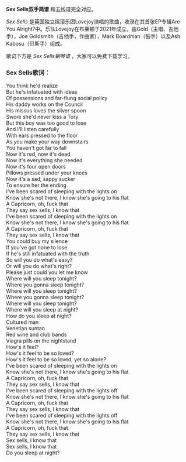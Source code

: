 

**Sex Sells双手简谱** 和五线谱完全对应。

_Sex Sells_ 是英国独立摇滚乐团Lovejoy演唱的歌曲，收录在其首张EP专辑Are You
Alright?中。乐队Lovejoy在布莱顿于2021年成立，由Gold（主唱、吉他手），Joe Goldsmith（吉他手，作曲家），Mark
Boardman（鼓手）以及Ash Kabosu（贝斯手）组成。

歌词下方是 _Sex Sells钢琴谱_ ，大家可以免费下载学习。

### Sex Sells歌词：

You think he'd realize  
But he's infatuated with ideas  
Of possessions and far-flung social policy  
His daddy works on the Council  
His missus loves the silver spoon  
Swore she'd never kiss a Tory  
But this boy was too good to lose  
And I'll listen carefully  
With ears pressed to the floor  
As you make your way downstairs  
You haven't got far to fall  
Now it's red, now it's dead  
Now it's everything she needed  
Now it's four open doors  
Pillows pressed under your knees  
Now it's a sad, sappy sucker  
To ensure her the ending  
I've been scared of sleeping with the lights on  
Know she's not there, I know she's going to his flat  
A Capricorn, oh, fuck that  
They say sex sells, I know that  
I've been scared of sleeping with the lights on  
Know she's not there, I know she's going to his flat  
A Capricorn, oh, fuck that  
They say sex sells, I know that  
You could buy my silence  
If you've got none to lose  
If he's still infatuated with the truth  
So will you do what's easy?  
Or will you do what's right?  
Please just could you let me know  
Where will you sleep tonight?  
Where you gonna sleep tonight?  
Where will you sleep tonight?  
Where you gonna sleep tonight?  
Where will you sleep tonight?  
Where will you sleep at night?  
How do you sleep at night?  
Cultured man  
Venetian suntan  
Red wine and club bands  
Viagra pills on the nightstand  
How's it feel?  
How's it feel to be so loved?  
How's it feel to be so loved, yet so alone?  
I've been scared of sleeping with the lights on  
Know she's not there, I know she's going to his flat  
A Capricorn, oh, fuck that  
They say sex sells, I know that  
I've been scared of sleeping with the lights off  
Know she's not there, I know she's going to his flat  
A Capricorn, oh, fuck that  
They say sex sells, I know that  
I've been scared of sleeping with the lights off  
Know she's not there, I know she's going to his flat  
A Capricorn, oh, fuck that  
They say sex sells, I know that  
Sex sells, I know that  
Sex sells, I know that  
Do you sleep at night?

